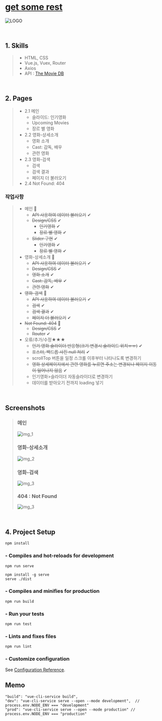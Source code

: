 # [get some rest](https://may54ther.github.io/getSomeRest/dist/index.html)
![LOGO](./screenshot/logo.png)

<br/>

## 1. Skills
> - HTML, CSS
> - Vue.js, Vuex, Router 
> - Axios
> - API : [The Movie DB](https://www.themoviedb.org/)

<br/>

## 2. Pages
> - 2.1 메인
>    - 슬라이드: 인기영화
>    - Upcoming Movies
>    - 장르 별 영화
> - 2.2 영화-상세소개
>    - 영화 소개
>    - Cast: 감독, 배우
>    - 관련 영화
> - 2.3 영화-검색
>    - 검색
>    - 검색 결과
>    - 페이지 더 불러오기
> - 2.4 Not Found: 404

### 작업사항
> - 메인 💖
>    - ~~API 사용하여 데이터 불러오기~~ ✔
>    - ~~Design/CSS~~ ✔
>       - ~~인기영화~~ ✔
>       - ~~장르 별 영화~~ ✔
>    - ~~Slider 구현~~ ✔
>       - ~~인기영화~~ ✔
>       - ~~장르 별 영화~~ ✔
> - 영화-상세소개 💖
>    - ~~API 사용하여 데이터 불러오기~~ ✔
>    - ~~Design/CSS~~ ✔
>    - ~~영화 소개~~ ✔
>    - ~~Cast: 감독, 배우~~ ✔
>    - ~~관련 영화~~ ✔
> - ~~영화-검색~~ 💖
>    - ~~API 사용하여 데이터 불러오기~~ ✔
>    - ~~검색~~ ✔
>    - ~~검색 결과~~ ✔
>    - ~~페이지 더 불러오기~~ ✔
> - ~~Not Found: 404~~ 💖
>    - ~~Design/CSS~~ ✔
>    - ~~Router~~ ✔
> - 오류/추가/수정★★★
>    - ~~인기 영화 슬라이더 반응형(크기 변경시 슬라이드 위치ㅠㅠ)~~ ✔
>    - ~~포스터, 백드롭 사진 null 처리~~ ✔
>    - scrollTop 버튼을 일정 스크롤 이후부터 나타나도록 변경하기
>    - ~~영화 상세페이지에서 관련 영화를 누르면 주소는 변경되나 페이지 이동이 일어나지 않음~~ ✔
>    - 인기영화>슬라이더 자동슬라이더로 변경하기
>    - 데이터를 받아오기 전까지 loading 넣기

<br/>

## Screenshots
> ### 메인
> ![img_1](screenshot/img_1.jpg)
> ### 영화-상세소개
> ![img_2](screenshot/img_2.jpg)
> ### 영화-검색
> ![img_3](screenshot/img_3.jpg)
> ### 404 : Not Found
> ![img_3](screenshot/img_4.jpg)

<br/>

## 4. Project Setup
```
npm install
```

### - Compiles and hot-reloads for development
```
npm run serve

npm install -g serve
serve ./dist
```

### - Compiles and minifies for production
```
npm run build
```

### - Run your tests
```
npm run test
```

### - Lints and fixes files
```
npm run lint
```

### - Customize configuration
See [Configuration Reference](https://cli.vuejs.org/config/).



## Memo
```
"build": "vue-cli-service build",
"dev": "vue-cli-service serve --open --mode development",  // process.env.NODE_ENV === "development"
"prod": "vue-cli-service serve --open --mode production" // process.env.NODE_ENV === "production"
```
